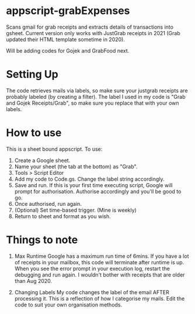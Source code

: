 # appscript-grabExpenses
Scans gmail for grab receipts and extracts details of transactions into gsheet. Current version only works with JustGrab receipts in 2021 (Grab updated their HTML template sometime in 2020).

Will be adding codes for Gojek and GrabFood next.

# Setting Up
The code retrieves mails via labels, so make sure your justgrab receipts are probably labeled (by creating a filter).
The label I used in my code is "Grab and Gojek Receipts/Grab", so make sure you replace that with your own labels.

# How to use
This is a sheet bound appscript. To use:
1. Create a Google sheet.
2. Name your sheet (the tab at the bottom) as "Grab".
3. Tools > Script Editor
4. Add my code to Code.gs. Change the label string accordingly.
5. Save and run. If this is your first time executing script, Google will prompt for authorisation. Authorise accordingly and you'll be good to go.
6. Once authorised, run again.
7. (Optional) Set time-based trigger. (Mine is weekly)
8. Return to sheet and format as you wish. 

# Things to note
1. Max Runtime
Google has a maximum run time of 6mins. If you have a lot of receipts in your mailbox, this code will terminate after runtime is up. When you see the error prompt in your execution log, restart the debugging and run again. I wouldn't bother with receipts that are older than Aug 2020.

2. Changing Labels
My code changes the label of the email AFTER processing it. This is a reflection of how I categorise my mails. Edit the code to suit your own organisation methods.
